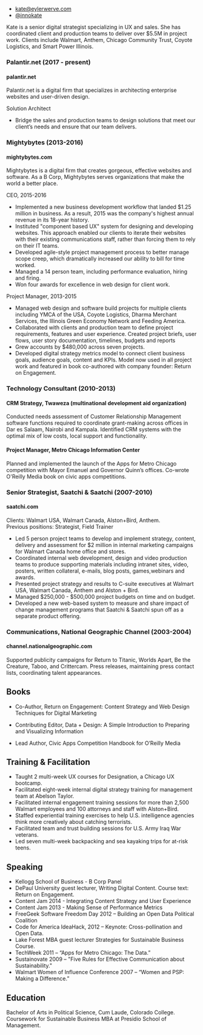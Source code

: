 
- kate@eylerwerve.com
- [@innokate](https://twitter.com/innokate)

Kate is a senior digital strategist specializing in UX and sales. She has coordinated client and production teams to deliver over $5.5M in project work. Clients include Walmart, Anthem, Chicago Community Trust, Coyote Logistics, and Smart Power Illinois.

### Palantir.net (2017 - present)
#### palantir.net

Palantir.net is a digital firm that specializes in architecting enterprise websites and user-driven design. 

Solution Architect
- Bridge the sales and production teams to design solutions that meet our client’s needs and ensure that our team delivers.

### Mightybytes (2013-2016)

#### mightybytes.com

Mightybytes is a digital firm that creates gorgeous, effective websites and software. As a B Corp, Mightybytes serves organizations that make the world a better place. 

CEO, 2015-2016

- Implemented a new business development workflow that landed $1.25 million in business. As a result, 2015 was the company's highest annual revenue in its 18-year history.
- Instituted "component based UX" system for designing and developing websites. This approach enabled our clients to iterate their websites with their existing communications staff, rather than forcing them to rely on their IT teams.
- Developed agile-style project management process to better manage scope creep, which dramatically increased our ability to bill for time worked.
- Managed a 14 person team, including performance evaluation, hiring and firing.
- Won four awards for excellence in web design for client work.

Project Manager, 2013-2015

- Managed web design and software build projects for multiple clients including YMCA of the USA, Coyote Logistics, Dharma Merchant Services, the Illinois Green Economy Network and Feeding America.
- Collaborated with clients and production team to define project requirements, features and user experience. Created project briefs, user flows, user story documentation, timelines, budgets and reports
- Grew accounts by $480,000 across seven projects.
- Developed digital strategy metrics model to connect client business goals, audience goals, content and KPIs. Model now used in all project work and featured in book co-authored with company founder: Return on Engagement.

### Technology Consultant (2010-2013)

#### CRM Strategy, Twaweza (multinational development aid organization)

Conducted needs assessment of Customer Relationship Management software functions required
to coordinate grant-making across offices in Dar es Salaam, Nairobi and Kampala. Identified CRM
systems with the optimal mix of low costs, local support and functionality.

#### Project Manager, Metro Chicago Information Center

Planned and implemented the launch of the Apps for Metro Chicago competition with Mayor
Emanuel and Governor Quinn’s offices. Co-wrote O'Reilly Media book on civic apps competitions.

### Senior Strategist, Saatchi & Saatchi (2007-2010)

#### saatchi.com

Clients: Walmart USA, Walmart Canada, Alston+Bird, Anthem.
<br>Previous positions: Strategist, Field Trainer

- Led 5 person project teams to develop and implement strategy, content, delivery and assessment for $2 million in internal marketing campaigns for Walmart Canada home office and stores.
- Coordinated internal web development, design and video production teams to produce supporting materials including intranet sites, video, posters, written collateral, e-mails, blog posts, games,webinars and awards.
- Presented project strategy and results to C-suite executives at Walmart USA, Walmart Canada, Anthem and Alston + Bird.
- Managed $250,000 - $500,000 project budgets on time and on budget.
- Developed a new web-based system to measure and share impact of change management programs that Saatchi & Saatchi spun off as a separate product offering.

### Communications, National Geographic Channel (2003-2004)

#### channel.nationalgeographic.com

Supported publicity campaigns for Return to Titanic, Worlds Apart, Be the Creature, Taboo, and
Crittercam. Press releases, maintaining press contact lists, coordinating talent appearances.


## Books

- Co-Author, Return on Engagement: Content Strategy and Web Design Techniques for Digital Marketing

- Contributing Editor, Data + Design: A Simple Introduction to Preparing and Visualizing Information

- Lead Author, Civic Apps Competition Handbook for O’Reilly Media

## Training & Facilitation

- Taught 2 multi-week UX courses for Designation, a Chicago UX bootcamp.
- Facilitated eight-week internal digital strategy training for management team at Abelson Taylor.
- Facilitated internal engagement training sessions for more than 2,500 Walmart employees and 100
attorneys and staff with Alston+Bird.
- Staffed experiential training exercises to help U.S. intelligence agencies think more creatively
about catching terrorists.
- Facilitated team and trust building sessions for U.S. Army Iraq War veterans.
- Led seven multi-week backpacking and sea kayaking trips for at-risk teens.

## Speaking
- Kellogg School of Business - B Corp Panel
- DePaul University guest lecturer, Writing Digital Content. Course text: Return on Engagement.
- Content Jam 2014 - Integrating Content Strategy and User Experience
- Content Jam 2013 - Making Sense of Performance Metrics
- FreeGeek Software Freedom Day 2012 – Building an Open Data Political Coalition
- Code for America IdeaHack, 2012 – Keynote: Cross-pollination and Open Data.
- Lake Forest MBA guest lecturer Strategies for Sustainable Business Course.
- TechWeek 2011 – “Apps for Metro Chicago: The Data.”
- Sustainovate 2009 – "Five Rules for Effective Communication about Sustainability."
- Walmart Women of Influence Conference 2007 – “Women and PSP: Making a Difference.”

## Education

Bachelor of Arts in Political Science, Cum Laude, Colorado College.
<br>Coursework for Sustainable Business MBA at Presidio School of Management.

